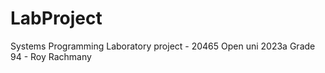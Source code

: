 # LabProject
Systems Programming Laboratory project - 20465 Open uni 2023a
Grade 94  - Roy Rachmany
